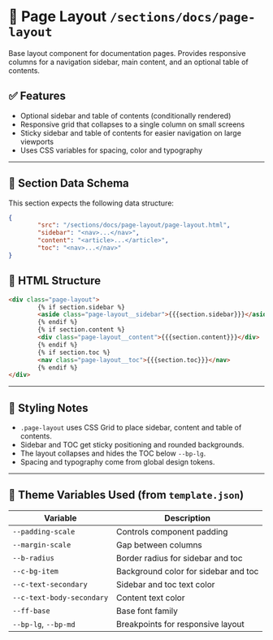 # 📂 Page Layout `/sections/docs/page-layout`

Base layout component for documentation pages. Provides responsive columns for a navigation sidebar, main content, and an optional table of contents.

## ✅ Features

- Optional sidebar and table of contents (conditionally rendered)
- Responsive grid that collapses to a single column on small screens
- Sticky sidebar and table of contents for easier navigation on large viewports
- Uses CSS variables for spacing, color and typography

---

## 🧾 Section Data Schema

This section expects the following data structure:

```json
{
        "src": "/sections/docs/page-layout/page-layout.html",
        "sidebar": "<nav>...</nav>",
        "content": "<article>...</article>",
        "toc": "<nav>...</nav>"
}
```

## 🧱 HTML Structure

```html
<div class="page-layout">
        {% if section.sidebar %}
        <aside class="page-layout__sidebar">{{{section.sidebar}}}</aside>
        {% endif %}
        {% if section.content %}
        <div class="page-layout__content">{{{section.content}}}</div>
        {% endif %}
        {% if section.toc %}
        <nav class="page-layout__toc">{{{section.toc}}}</nav>
        {% endif %}
</div>
```

---

## 🎨 Styling Notes

- `.page-layout` uses CSS Grid to place sidebar, content and table of contents.
- Sidebar and TOC get sticky positioning and rounded backgrounds.
- The layout collapses and hides the TOC below `--bp-lg`.
- Spacing and typography come from global design tokens.

---

## 🧩 Theme Variables Used (from `template.json`)

| Variable | Description |
| --- | --- |
| `--padding-scale` | Controls component padding |
| `--margin-scale` | Gap between columns |
| `--b-radius` | Border radius for sidebar and toc |
| `--c-bg-item` | Background color for sidebar and toc |
| `--c-text-secondary` | Sidebar and toc text color |
| `--c-text-body-secondary` | Content text color |
| `--ff-base` | Base font family |
| `--bp-lg`, `--bp-md` | Breakpoints for responsive layout |
```
